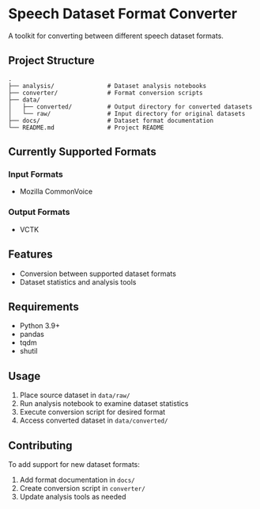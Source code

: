 # Speech Dataset Format Converter

A toolkit for converting between different speech dataset formats.

## Project Structure

```plaintext
.
├── analysis/               # Dataset analysis notebooks
├── converter/              # Format conversion scripts
├── data/
│   ├── converted/          # Output directory for converted datasets
│   └── raw/                # Input directory for original datasets
├── docs/                   # Dataset format documentation
└── README.md               # Project README
```

## Currently Supported Formats

### Input Formats

- Mozilla CommonVoice

### Output Formats

- VCTK

## Features

- Conversion between supported dataset formats
- Dataset statistics and analysis tools

## Requirements

- Python 3.9+
- pandas
- tqdm
- shutil

## Usage

1. Place source dataset in `data/raw/`
2. Run analysis notebook to examine dataset statistics
3. Execute conversion script for desired format
4. Access converted dataset in `data/converted/`

## Contributing

To add support for new dataset formats:

1. Add format documentation in `docs/`
2. Create conversion script in `converter/`
3. Update analysis tools as needed
